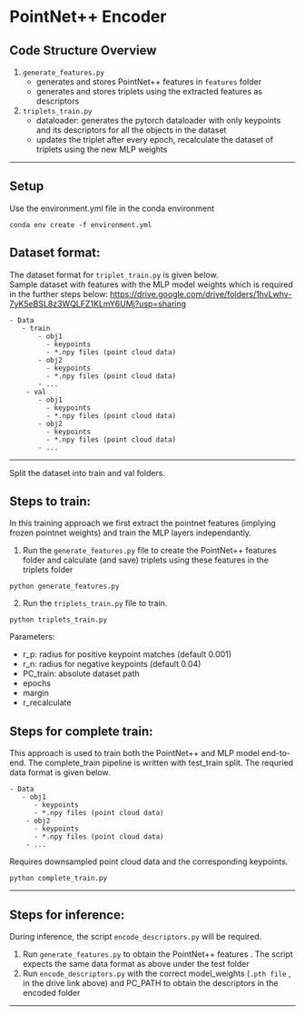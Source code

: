 
# PointNet++ Encoder
## Code Structure Overview

1. `generate_features.py`
    * generates and stores PointNet++ features in `features` folder    
    * generates and stores triplets using the extracted features as descriptors
2. `triplets_train.py` 
    * dataloader: generates the pytorch dataloader with only keypoints and its descriptors for all the objects in the dataset
    * updates the triplet after every epoch, recalculate the dataset of triplets using the new MLP weights
***
## Setup 
Use the environment.yml file in the conda environment
```
conda env create -f environment.yml
```

## Dataset format: 
The dataset format for `triplet_train.py` is given below. <br>
Sample dataset with features with the MLP model weights which is required in the further steps below: https://drive.google.com/drive/folders/1hvLwhv-7yK5eBSL8z3WQLFZ1KLmY6UMj?usp=sharing
```
- Data 
   - train
       - obj1 
         - keypoints 
         - *.npy files (point cloud data)
       - obj2 
         - keypoints 
         - *.npy files (point cloud data)
       - ...
    - val
       - obj1 
         - keypoints 
         - *.npy files (point cloud data)
       - obj2 
         - keypoints 
         - *.npy files (point cloud data)
       - ...
```
***

Split the dataset into train and val folders.

## Steps to train: 
In this training approach we first extract the pointnet features (implying frozen pointnet weights) and train the MLP layers independantly. 
1) Run the `generate_features.py` file to create the PointNet++ features folder  and calculate (and save) triplets using these features in the triplets folder
```
python generate_features.py
```

2) Run the `triplets_train.py` file to train.
```
python triplets_train.py
```

Parameters:
- r_p: radius for positive keypoint matches (default 0.001)
- r_n: radius for negative keypoints (default 0.04)
- PC_train: absolute dataset path 
- epochs
- margin
- r_recalculate 


## Steps for complete train:
This approach is used to train both the PointNet++ and MLP model end-to-end.
The complete_train pipeline is written with test_train split. The requried data format is given below.

```
- Data 
   - obj1 
      - keypoints 
      - *.npy files (point cloud data)
    - obj2 
      - keypoints 
      - *.npy files (point cloud data)
    - ... 
```
   
Requires downsampled point cloud data and the corresponding keypoints.
```
python complete_train.py
```
***

## Steps for inference:
During inference, the script `encode_descriptors.py` will be required. 
1) Run `generate_features.py` to obtain the PointNet++ features . The script expects the same data format as above under the test folder
2) Run `encode_descriptors.py` with the correct model_weights (`.pth file` , in the drive link above) and PC_PATH to obtain the descriptors in the encoded folder
***
